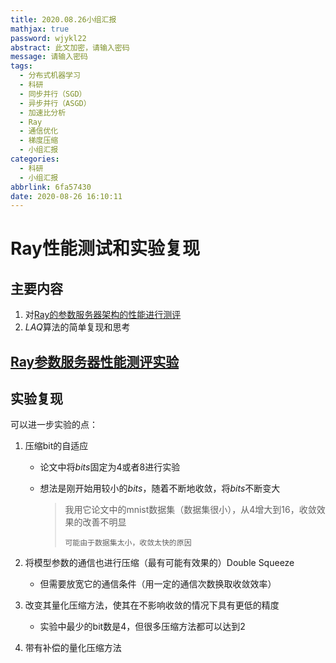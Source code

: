 ```yaml
---
title: 2020.08.26小组汇报
mathjax: true
password: wjykl22
abstract: 此文加密，请输入密码
message: 请输入密码
tags:
  - 分布式机器学习
  - 科研
  - 同步并行（SGD）
  - 异步并行（ASGD）
  - 加速比分析
  - Ray
  - 通信优化
  - 梯度压缩
  - 小组汇报
categories:
  - 科研
  - 小组汇报
abbrlink: 6fa57430
date: 2020-08-26 16:10:11
---
```


# Ray性能测试和实验复现

## 主要内容

1. 对[Ray的参数服务器架构的性能进行测评](https://wjykl22.github.io/archives/d05bdbcf.html)
2. $LAQ$算法的简单复现和思考

## [Ray参数服务器性能测评实验](https://wjykl22.github.io/archives/d05bdbcf.html)

## 实验复现

可以进一步实验的点：

1. 压缩bit的自适应

   - 论文中将$bits$固定为$4$或者$8$进行实验

   - 想法是刚开始用较小的$bits$，随着不断地收敛，将$bits$不断变大

     > 我用它论文中的mnist数据集（数据集很小），从$4$增大到$16$，收敛效果的改善不明显
     >
     > `可能由于数据集太小，收敛太快的原因`

2. 将模型参数的通信也进行压缩（最有可能有效果的）Double Squeeze

   - 但需要放宽它的通信条件（用一定的通信次数换取收敛效率）

3. 改变其量化压缩方法，使其在不影响收敛的情况下具有更低的精度
   - 实验中最少的bit数是4，但很多压缩方法都可以达到2
4. 带有补偿的量化压缩方法


​     
​     